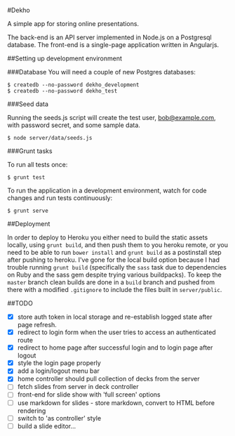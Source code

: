 #Dekho

A simple app for storing online presentations.

The back-end is an API server implemented in Node.js on a Postgresql
database. The front-end is a single-page application  written in
Angularjs.

##Setting up development environment

###Database
You will need a couple of new Postgres databases:

    $ createdb --no-password dekho_development
    $ createdb --no-password dekho_test

###Seed data

Running the seeds.js script will create the test user, bob@example.com,
with password secret, and some sample data.

    $ node server/data/seeds.js

###Grunt tasks

To run all tests once:

    $ grunt test

To run the application in a development environment, watch for code
changes and run tests continuously:

    $ grunt serve

##Deployment

In order to deploy to Heroku you either need to build the static assets
locally, using `grunt build`, and then push them to you heroku remote,
or you need to be able to run `bower install` and `grunt build` as a
postinstall step after pushing to heroku. I've gone for the local build
option because I had trouble running `grunt build` (specifically the
`sass` task due to dependencies on Ruby and the sass gem despite trying
various buildpacks). To keep the `master` branch clean builds are done in
a `build` branch and pushed from there with a modified `.gitignore` to
include the files built in `server/public`.

##TODO

 - [x] store auth token in local storage and re-establish logged state
     after page refresh.
 - [x] redirect to login form when the user tries to access an authenticated route
 - [x] redirect to home page after successful login and to login page after logout
 - [x] style the login page properly
 - [x] add a login/logout menu bar
 - [x] home controller should pull collection of decks from the server
 - [ ] fetch slides from server in deck controller
 - [ ] front-end for slide show with 'full screen' options
 - [ ] use markdown for slides - store markdown, convert to HTML before rendering
 - [ ] switch to 'as controller' style
 - [ ] build a slide editor...
